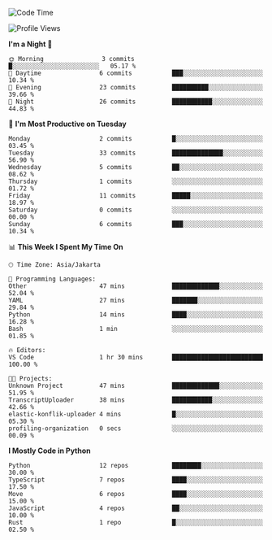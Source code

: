 <!--START_SECTION:waka-->
![Code Time](http://img.shields.io/badge/Code%20Time-1%2C903%20hrs%2032%20mins-blue)

![Profile Views](http://img.shields.io/badge/Profile%20Views-0-blue)

**I'm a Night 🦉** 

```text
🌞 Morning                3 commits           █░░░░░░░░░░░░░░░░░░░░░░░░   05.17 % 
🌆 Daytime                6 commits           ███░░░░░░░░░░░░░░░░░░░░░░   10.34 % 
🌃 Evening                23 commits          ██████████░░░░░░░░░░░░░░░   39.66 % 
🌙 Night                  26 commits          ███████████░░░░░░░░░░░░░░   44.83 % 
```
📅 **I'm Most Productive on Tuesday** 

```text
Monday                   2 commits           █░░░░░░░░░░░░░░░░░░░░░░░░   03.45 % 
Tuesday                  33 commits          ██████████████░░░░░░░░░░░   56.90 % 
Wednesday                5 commits           ██░░░░░░░░░░░░░░░░░░░░░░░   08.62 % 
Thursday                 1 commits           ░░░░░░░░░░░░░░░░░░░░░░░░░   01.72 % 
Friday                   11 commits          █████░░░░░░░░░░░░░░░░░░░░   18.97 % 
Saturday                 0 commits           ░░░░░░░░░░░░░░░░░░░░░░░░░   00.00 % 
Sunday                   6 commits           ███░░░░░░░░░░░░░░░░░░░░░░   10.34 % 
```


📊 **This Week I Spent My Time On** 

```text
🕑︎ Time Zone: Asia/Jakarta

💬 Programming Languages: 
Other                    47 mins             █████████████░░░░░░░░░░░░   52.04 % 
YAML                     27 mins             ███████░░░░░░░░░░░░░░░░░░   29.84 % 
Python                   14 mins             ████░░░░░░░░░░░░░░░░░░░░░   16.28 % 
Bash                     1 min               ░░░░░░░░░░░░░░░░░░░░░░░░░   01.85 % 

🔥 Editors: 
VS Code                  1 hr 30 mins        █████████████████████████   100.00 % 

🐱‍💻 Projects: 
Unknown Project          47 mins             █████████████░░░░░░░░░░░░   51.95 % 
TranscriptUploader       38 mins             ███████████░░░░░░░░░░░░░░   42.66 % 
elastic-konflik-uploader 4 mins              █░░░░░░░░░░░░░░░░░░░░░░░░   05.30 % 
profiling-organization   0 secs              ░░░░░░░░░░░░░░░░░░░░░░░░░   00.09 % 
```

**I Mostly Code in Python** 

```text
Python                   12 repos            ████████░░░░░░░░░░░░░░░░░   30.00 % 
TypeScript               7 repos             ████░░░░░░░░░░░░░░░░░░░░░   17.50 % 
Move                     6 repos             ████░░░░░░░░░░░░░░░░░░░░░   15.00 % 
JavaScript               4 repos             ██░░░░░░░░░░░░░░░░░░░░░░░   10.00 % 
Rust                     1 repo              █░░░░░░░░░░░░░░░░░░░░░░░░   02.50 % 
```




<!--END_SECTION:waka-->
